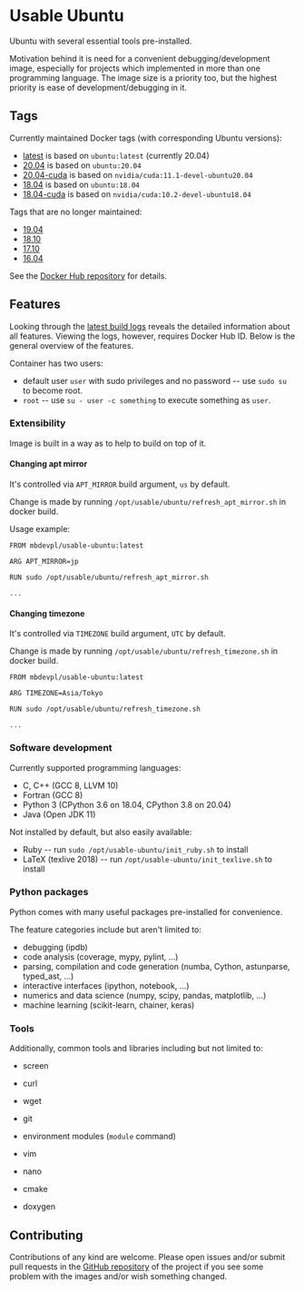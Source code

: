 # Usable Ubuntu

Ubuntu with several essential tools pre-installed.

Motivation behind it is need for a convenient debugging/development image,
especially for projects which implemented in more than one programming language.
The image size is a priority too, but the highest priority is ease of development/debugging in it.


## Tags

Currently maintained Docker tags (with corresponding Ubuntu versions):

* [latest](https://github.com/mbdevpl/docker-usable-ubuntu/tree/latest) is based on `ubuntu:latest` (currently 20.04)
* [20.04](https://github.com/mbdevpl/docker-usable-ubuntu/tree/20.04) is based on `ubuntu:20.04`
* [20.04-cuda](https://github.com/mbdevpl/docker-usable-ubuntu/tree/20.04-cuda) is based on `nvidia/cuda:11.1-devel-ubuntu20.04`
* [18.04](https://github.com/mbdevpl/docker-usable-ubuntu/tree/18.04) is based on `ubuntu:18.04`
* [18.04-cuda](https://github.com/mbdevpl/docker-usable-ubuntu/tree/18.04-cuda) is based on `nvidia/cuda:10.2-devel-ubuntu18.04`

Tags that are no longer maintained:

* [19.04](https://github.com/mbdevpl/docker-usable-ubuntu/tree/19.04)
* [18.10](https://github.com/mbdevpl/docker-usable-ubuntu/tree/18.10)
* [17.10](https://github.com/mbdevpl/docker-usable-ubuntu/tree/17.10)
* [16.04](https://github.com/mbdevpl/docker-usable-ubuntu/tree/16.04)

See the [Docker Hub repository](https://hub.docker.com/r/mbdevpl/usable-ubuntu/) for details.


## Features

Looking through the
[latest build logs](https://cloud.docker.com/repository/docker/mbdevpl/usable-ubuntu/builds)
reveals the detailed information about all features.
Viewing the logs, however, requires Docker Hub ID. Below is the general overview of the features.

Container has two users:

* default user `user` with sudo privileges and no password -- use `sudo su` to become root.
* `root` -- use `su - user -c something` to execute something as `user`.

### Extensibility

Image is built in a way as to help to build on top of it.

#### Changing apt mirror

It's controlled via `APT_MIRROR` build argument, `us` by default.

Change is made by running `/opt/usable/ubuntu/refresh_apt_mirror.sh` in docker build.

Usage example:

```
FROM mbdevpl/usable-ubuntu:latest

ARG APT_MIRROR=jp

RUN sudo /opt/usable/ubuntu/refresh_apt_mirror.sh

...
```

#### Changing timezone

It's controlled via `TIMEZONE` build argument, `UTC` by default.

Change is made by running `/opt/usable/ubuntu/refresh_timezone.sh` in docker build.

```
FROM mbdevpl/usable-ubuntu:latest

ARG TIMEZONE=Asia/Tokyo

RUN sudo /opt/usable/ubuntu/refresh_timezone.sh

...
```


### Software development

Currently supported programming languages:

* C, C++ (GCC 8, LLVM 10)
* Fortran (GCC 8)
* Python 3 (CPython 3.6 on 18.04, CPython 3.8 on 20.04)
* Java (Open JDK 11)

Not installed by default, but also easily available:

* Ruby -- run `sudo /opt/usable-ubuntu/init_ruby.sh` to install
* LaTeX (texlive 2018) -- run `/opt/usable-ubuntu/init_texlive.sh` to install


### Python packages

Python comes with many useful packages pre-installed for convenience.

The feature categories include but aren't limited to:

* debugging (ipdb)
* code analysis (coverage, mypy, pylint, ...)
* parsing, compilation and code generation (numba, Cython, astunparse, typed_ast, ...)
* interactive interfaces (ipython, notebook, ...)
* numerics and data science (numpy, scipy, pandas, matplotlib, ...)
* machine learning (scikit-learn, chainer, keras)


### Tools

Additionally, common tools and libraries including but not limited to:

* screen
* curl
* wget
* git
* environment modules (`module` command)

* vim
* nano
* cmake
* doxygen


## Contributing

Contributions of any kind are welcome.
Please open issues and/or submit pull requests
in the [GitHub repository](https://github.com/mbdevpl/docker-usable-ubuntu) of the project
if you see some problem with the images and/or wish something changed.
